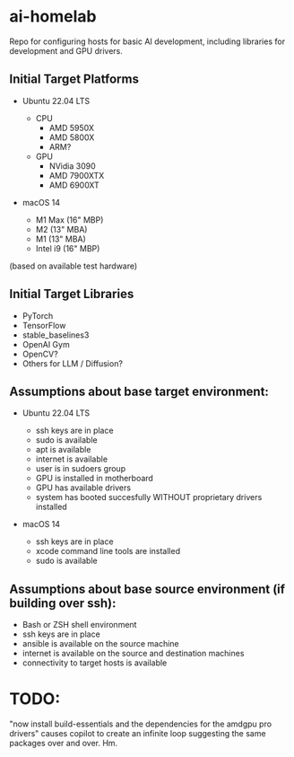 # ai-homelab
Repo for configuring hosts for basic AI development, including libraries for development and GPU drivers.

## Initial Target Platforms
- Ubuntu 22.04 LTS
    - CPU
        - AMD 5950X
        - AMD 5800X
        - ARM?
    - GPU
        - NVidia 3090
        - AMD 7900XTX
        - AMD 6900XT


- macOS 14
    - M1 Max (16" MBP)
    - M2 (13" MBA)
    - M1 (13" MBA)
    - Intel i9 (16" MBP)

(based on available test hardware)

## Initial Target Libraries
- PyTorch
- TensorFlow
- stable_baselines3
- OpenAI Gym
- OpenCV?
- Others for LLM / Diffusion?


## Assumptions about base target environment:
- Ubuntu 22.04 LTS
    - ssh keys are in place
    - sudo is available
    - apt is available
    - internet is available
    - user is in sudoers group
    - GPU is installed in motherboard
    - GPU has available drivers
    - system has booted succesfully WITHOUT proprietary drivers installed

- macOS 14
    - ssh keys are in place
    - xcode command line tools are installed
    - sudo is available

## Assumptions about base source environment (if building over ssh):
- Bash or ZSH shell environment
- ssh keys are in place
- ansible is available on the source machine
- internet is available on the source and destination machines
- connectivity to target hosts is available


# TODO:
"now install build-essentials and the dependencies for the amdgpu pro drivers" causes copilot to create an infinite loop suggesting the same packages over and over. Hm.